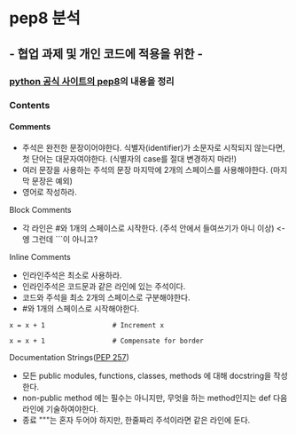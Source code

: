 # pep8 분석 

## - 협업 과제 및 개인 코드에 적용을 위한 - 

### [python 공식 사이트의 pep8](https://www.python.org/dev/peps/pep-0008)의 내용을 정리


### Contents
#### Comments

- 주석은 완전한 문장이어야한다. 식별자(identifier)가 소문자로 시작되지 않는다면, 첫 단어는 대문자여야한다. (식별자의 case를 절대 변경하지 마라!)
- 여러 문장을 사용하는 주석의 문장 마지막에 2개의 스페이스를 사용해야한다. (마지막 문장은 예외)
- 영어로 작성하라.

Block Comments
- 각 라인은 #와 1개의 스페이스로 시작한다. (주석 안에서 들여쓰기가 아니 이상) <- 엥 그런데 ```이 아니고?

Inline Comments
- 인라인주석은 최소로 사용하라.
- 인라인주석은 코드문과 같은 라인에 있는 주석이다.
- 코드와 주석을 최소 2개의 스페이스로 구분해야한다.
- #와 1개의 스페이스로 시작해야한다.

```
x = x + 1                 # Increment x
```
```
x = x + 1                 # Compensate for border
```

Documentation Strings([PEP 257](https://www.python.org/dev/peps/pep-0257/))
- 모든 public modules, functions, classes, methods 에 대해 docstring을 작성한다.
- non-public method 에는 필수는 아니지만, 무엇을 하는 method인지는 def 다음 라인에 기술하여야한다.  
- 종료 """는 혼자 두어야 하지만, 한줄짜리 주석이라면 같은 라인에 둔다.
